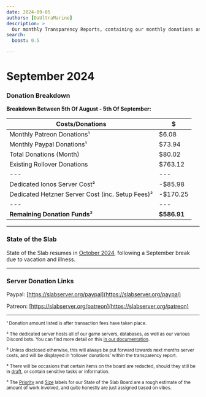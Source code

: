 ```yaml
---
date: 2024-09-05
authors: [DaUltraMarine]
description: >
  Our monthly Transparency Reports, containing our monthly donations and summarising the progress our staff team has made recently.
search:
  boost: 0.5

---
```


# September 2024

### Donation Breakdown
<!-- more -->
**Breakdown Between 5th Of August - 5th Of September:**


Costs/Donations |      $
---|---
Monthly Patreon Donations¹| $6.08
Monthly Paypal Donations¹| $73.94
Total Donations (Month)| $80.02
Existing Rollover Donations| $763.12
---|---
Dedicated Ionos Server Cost²| -$85.98
Dedicated Hetzner Server Cost (inc. Setup Fees)² | -$170.25
---|---
**Remaining Donation Funds**³   |  **$586.91**

---

### State of the Slab
State of the Slab resumes in [October 2024](10-october.md), following a September break due to vacation and illness.

---

### Server Donation Links
Paypal: [https://slabserver.org/paypal](https://slabserver.org/paypal)

Patreon: [https://slabserver.org/patreon](https://slabserver.org/patreon)

---

<sup>¹ Donation amount listed is after transaction fees have taken place.</sup>

<sup>² The dedicated server hosts all of our game servers, databases, as well as our various Discord bots. You can find more detail on this [in our documentation](../../../documentation/minecraft/server-architecture.md).</sup>

<sup>³ Unless disclosed otherwise, this will always be put forward towards next months server costs, and will be displayed in ‘rollover donations’ within the transparency report.</sup>

<sup>⁴ There will be occasions that certain items on the board are redacted, should they still be in [draft](https://docs.github.com/en/issues/planning-and-tracking-with-projects/managing-items-in-your-project/adding-items-to-your-project#creating-draft-issues), or contain sensitive tasks or information.</sup>

<sup>⁵ The [Priority](../../../assets/images/kanban/Priority.png) and [Size](../../../assets/images/kanban/Size.png) labels for our State of the Slab Board are a rough estimate of the amount of work involved, and quite honestly are just assigned based on vibes.</sup>